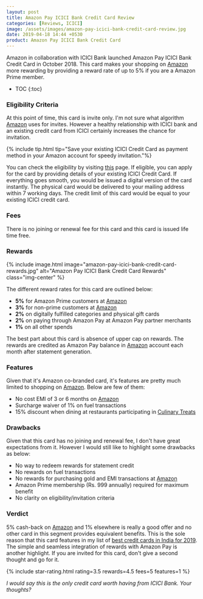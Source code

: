 ```yaml
---
layout: post
title: Amazon Pay ICICI Bank Credit Card Review
categories: [Reviews, ICICI]
image: /assets/images/amazon-pay-icici-bank-credit-card-review.jpg
date: 2019-04-18 14:44 +0530
product: Amazon Pay ICICI Bank Credit Card
---
```


Amazon in collaboration with ICICI Bank launched Amazon Pay ICICI Bank Credit Card in October 2018. This card makes your shopping on [Amazon](https://l.cardinfo.in/amazon) more rewarding by providing a reward rate of up to 5% if you are a Amazon Prime member.

* TOC
{:toc}

### Eligibility Criteria

At this point of time, this card is invite only. I'm not sure what algorithm [Amazon](https://l.cardinfo.in/amazon) uses for invites. However a healthy relationship with ICICI bank and an existing credit card from ICICI certainly increases the chance for invitation.

{% include tip.html tip="Save your existing ICICI Credit Card as payment method in your Amazon account for speedy invitation."%}

You can check the eligibility by visiting [this](https://www.amazon.in/cbcc/marketpage) page. If eligible, you can apply for the card by providing details of your existing ICICI Credit Card. If everything goes smooth, you would be issued a digital version of the card instantly. The physical card would be delivered to your mailing address within 7 working days. The credit limit of this card would be equal to your existing ICICI credit card.

### Fees

There is no joining or renewal fee for this card and this card is issued life time free.

### Rewards

{% include image.html image="amazon-pay-icici-bank-credit-card-rewards.jpg" alt="Amazon Pay ICICI Bank Credit Card Rewards" class="img-center" %}

The different reward rates for this card are outlined below:

- **5%** for Amazon Prime customers at [Amazon](https://l.cardinfo.in/amazon)
- **3%** for non-prime customers at [Amazon](https://l.cardinfo.in/amazon)
- **2%** on digitally fulfilled categories and physical gift cards
- **2%** on paying through Amazon Pay at Amazon Pay partner merchants
- **1%** on all other spends

The best part about this card is absence of upper cap on rewards. The rewards are credited as Amazon Pay balance in [Amazon](https://l.cardinfo.in/amazon) account each month after statement generation.

### Features

Given that it's Amazon co-branded card, it's features are pretty much limited to shopping on [Amazon](https://l.cardinfo.in/amazon). Below are few of them:

- No cost EMI of 3 or 6 months on [Amazon](https://l.cardinfo.in/amazon)
- Surcharge waiver of 1% on fuel transactions
- 15% discount when dining at restaurants participating in [Culinary Treats](https://www.icicibank.com/offers/brands/culinary-treats.page)

### Drawbacks

Given that this card has no joining and renewal fee, I don't have great expectations from it. However I would still like to highlight some drawbacks as below:

- No way to redeem rewards for statement credit
- No rewards on fuel transactions
- No rewards for purchasing gold and EMI transactions at [Amazon](https://l.cardinfo.in/amazon)
- Amazon Prime membership (Rs. 999 annually) required for maximum benefit
- No clarity on eligibility/invitation criteria

### Verdict

5% cash-back on [Amazon](https://l.cardinfo.in/amazon) and 1% elsewhere is really a good offer and no other card in this segment provides equivalent benefits. This is the sole reason that this card features in my list of [best credit cards in India for 2019](/best-credit-cards-of-2019-in-india/). The simple and seamless integration of rewards with Amazon Pay is another highlight. If you are invited for this card, don't give a second thought and go for it.

{% include star-rating.html rating=3.5 rewards=4.5 fees=5 features=1 %}

_I would say this is the only credit card worth having from ICICI Bank. Your thoughts?_
